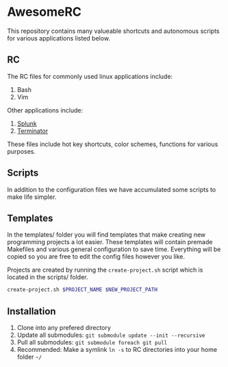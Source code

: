 AwesomeRC
=========

This repository contains many valueable shortcuts and autonomous scripts for various applications listed below.

RC
---
The RC files for commonly used linux applications include:

1. Bash
2. Vim

Other applications include:

1. [Splunk](http://splunk.com)
2. [Terminator](http://gnometerminator.blogspot.com/p/introduction.html)

These files include hot key shortcuts, color schemes, functions for various purposes.

Scripts
-------

In addition to the configuration files we have accumulated some scripts to make life simpler.

Templates
---------
In the templates/ folder you will find templates that make creating new programming projects a lot easier.  These templates will contain premade Makefiles and various general configuration to save time.  Everything will be copied so you are free to edit the config files however you like.

Projects are created by running the `create-project.sh` script which is located in the scripts/ folder.
```sh
create-project.sh $PROJECT_NAME $NEW_PROJECT_PATH
```

Installation
------------

1. Clone into any prefered directory
2. Update all submodules: `git submodule update --init --recursive`
3. Pull all submodules: `git submodule foreach git pull`
4. Recommended: Make a symlink `ln -s` to RC directories into your home folder `~/`
